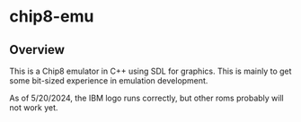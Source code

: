 # chip8-emu

## Overview
This is a Chip8 emulator in C++ using SDL for graphics. This is mainly to get some bit-sized experience in emulation development. 

As of 5/20/2024, the IBM logo runs correctly, but other roms probably will not work yet.
